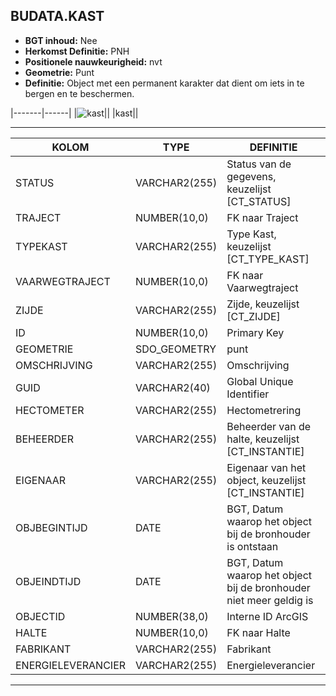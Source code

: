﻿## BUDATA.KAST


* __BGT inhoud:__ Nee
* __Herkomst Definitie:__ PNH
* __Positionele nauwkeurigheid:__ nvt
* __Geometrie:__ Punt
* __Definitie:__ Object met een permanent karakter dat dient om iets in te bergen en te beschermen.

|-------|------|
|![kast](objectbladen\6_Meubilair\kast.png)||
|kast||

***

|KOLOM                           	|TYPE          	|DEFINITIE|
|------                          	|----          	|-----    |
|STATUS                          	|VARCHAR2(255) 	|Status van de gegevens, keuzelijst [CT_STATUS]|
|TRAJECT                         	|NUMBER(10,0)  	|FK naar Traject|
|TYPEKAST                        	|VARCHAR2(255) 	|Type Kast, keuzelijst [CT_TYPE_KAST]|
|VAARWEGTRAJECT                  	|NUMBER(10,0)  	|FK naar Vaarwegtraject|
|ZIJDE                           	|VARCHAR2(255) 	|Zijde, keuzelijst [CT_ZIJDE]|
|ID                              	|NUMBER(10,0)  	|Primary Key|
|GEOMETRIE                       	|SDO_GEOMETRY  	|punt|
|OMSCHRIJVING                    	|VARCHAR2(255) 	|Omschrijving|
|GUID                            	|VARCHAR2(40)  	|Global Unique Identifier|
|HECTOMETER                      	|VARCHAR2(255) 	|Hectometrering|
|BEHEERDER                       	|VARCHAR2(255) 	|Beheerder van de halte, keuzelijst [CT_INSTANTIE]|
|EIGENAAR                        	|VARCHAR2(255) 	|Eigenaar van het object, keuzelijst [CT_INSTANTIE]|
|OBJBEGINTIJD                    	|DATE          	|BGT, Datum waarop het object bij de bronhouder is ontstaan|
|OBJEINDTIJD                     	|DATE          	|BGT, Datum waarop het object bij de bronhouder niet meer geldig is|
|OBJECTID                        	|NUMBER(38,0)   |Interne ID ArcGIS|
|HALTE								|NUMBER(10,0)	|FK naar Halte|	
|FABRIKANT							|VARCHAR2(255)	|Fabrikant|
|ENERGIELEVERANCIER					|VARCHAR2(255)	|Energieleverancier|

***
